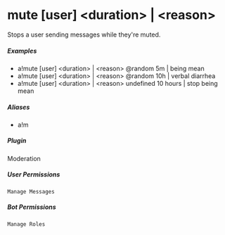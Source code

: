 # mute [user] &lt;duration&gt; | &lt;reason&gt;

Stops a user sending messages while they're muted.
			

##### Examples

* a!mute [user] &lt;duration&gt; | &lt;reason&gt; @random 5m | being mean
* a!mute [user] &lt;duration&gt; | &lt;reason&gt; @random 10h | verbal diarrhea
* a!mute [user] &lt;duration&gt; | &lt;reason&gt; undefined 10 hours | stop being mean


##### Aliases

* a!m


##### Plugin
Moderation


##### User Permissions
`Manage Messages`


##### Bot Permissions
`Manage Roles`